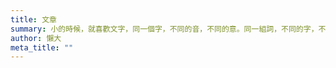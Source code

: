 ```yaml
---
title: 文章
summary: 小的時候，就喜歡文字，同一個字，不同的音，不同的意。同一組詞，不同的字，不同的義。長大後，幫人們處理財務規劃。同樣的錢，不同的人，不同的結果。發現，當人們都以為錢要用「快」來解決時，回頭看，處理錢跟寫文章一樣，從來都不是求「快」，而是求「美」。
author: 懶大
meta_title: ""
---
```

